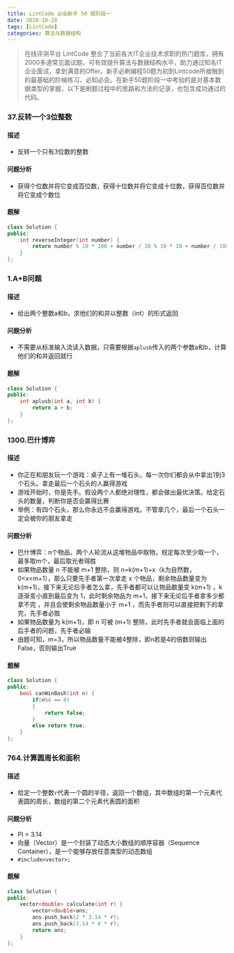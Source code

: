 ```yaml
---
title: LintCode 必会新手 50 题阶段一
date: 2020-10-28
tags: [LintCode]
categories: 算法与数据结构
---
```


> 在线评测平台 LintCode 整合了当前各大IT企业技术求职的热门题库，拥有2000多道常见面试题，可有效提升算法与数据结构水平，助力通过知名IT企业面试，拿到满意的Offer。新手必刷编程50题为初到Lintcode所接触到的最基础的阶梯练习，必知必会。在新手50题阶段一中考验的是对基本数据类型的掌握，以下是刷题过程中的思路和方法的记录，也包含成功通过的代码。

<!--more-->

### 37.反转一个3位整数

#### 描述

- 反转一个只有3位数的整数

#### 问题分析

- 获得个位数并将它变成百位数，获得十位数并将它变成十位数，获得百位数并将它变成个数位

#### 题解

```cpp
class Solution {
public:
    int reverseInteger(int number) {
        return number % 10 * 100 + number / 10 % 10 * 10 + number / 100;
    }
};
```

### 1.A+B问题

#### 描述

- 给出两个整数a和b，求他们的和并以整数（int）的形式返回

#### 问题分析

- 不需要从标准输入流读入数据，只需要根据`aplusb`传入的两个参数a和b，计算他们的和并返回就行

#### 题解

```cpp
class Solution {
public:
    int aplusb(int a, int b) {
        return a + b;
    }
};
```

### 1300.巴什博弈

#### 描述

- 你正在和朋友玩一个游戏：桌子上有一堆石头，每一次你们都会从中拿出1到3个石头。拿走最后一个石头的人赢得游戏
- 游戏开始时，你是先手。假设两个人都绝对理性，都会做出最优决策。给定石头的数量，判断你是否会赢得比赛
- 举例：有四个石头，那么你永远不会赢得游戏。不管拿几个，最后一个石头一定会被你的朋友拿走

#### 问题分析

- 巴什博弈：n个物品，两个人轮流从这堆物品中取物，规定每次至少取一个，最多取m个，最后取光者得胜
- 如果物品数量 n 不能被 m+1 整除，则 n=k(m+1)+x（k为自然数，0<x<m+1），那么只要先手者第一次拿走 x 个物品，剩余物品数量变为 k(m+1)，接下来无论后手者怎么拿，先手者都可以让物品数量变 k(m+1) ，k逐渐变小直到最后变为 1，此时剩余物品为 m+1，接下来无论后手者拿多少都拿不完 ，并且会使剩余物品数量小于 m+1 ，而先手者则可以直接把剩下的拿完，先手者必胜
- 如果物品数量为 k(m+1)，即 n 可被 (m+1) 整除，此时先手者就会面临上面的后手者的问题，先手者必输
- 由题可知，m=3，所以物品数量不能被4整除，即n若是4的倍数则输出False，否则输出True

#### 题解

```cpp
class Solution {
public:
    bool canWinBash(int n) {
        if(n%4 == 0)
        {
            return false;
        }
        else return true;
    }
};
```

### 764.计算圆周长和面积

#### 描述

- 给定一个整数`r`代表一个圆的半径，返回一个数组，其中数组的第一个元素代表圆的周长，数组的第二个元素代表圆的面积

#### 问题分析

- PI = 3.14
- 向量（Vector）是一个封装了动态大小数组的顺序容器（Sequence Container），是一个能够存放任意类型的动态数组
- `#include<vector>;`

#### 题解

```cpp
class Solution {
public:
    vector<double> calculate(int r) {
        vector<double>ans;
        ans.push_back(2 * 3.14 * r);
        ans.push_back(3.14 * r * r);
        return ans;
    }
};
```

